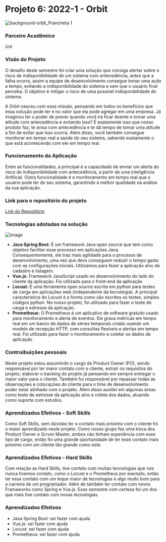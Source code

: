 # Projeto 6: 2022-1 - Orbit
![background-orbit_Prancheta 1](https://user-images.githubusercontent.com/56441318/160112708-193a18fe-2241-427c-8fe0-2dc23324b48a.png)

### Parceiro Acadêmico
Uol

### Visão do Projeto
O desafio deste semestre foi criar uma solução que consiga alertar sobre o risco de indisponibilidade de um sistema com antecedência, antes que a falha ocorra, assim a 
equipe de desenvolvimento consegue tomar uma ação a tempo, evitando a indisponibilidade do sistema e sem que o usuário final perceba. O objetivo é mitigar o risco de uma 
possível indisponibilidade do sistema.

A Orbit nasceu com essa missão, pensando em todos os benefícios que essa solução pode ter e no valor que ela pode agregar em uma empresa. Já imaginou ter o poder de prever
quando você irá ficar doente e tomar uma atitude com antecedência e evitando isso? É exatamente isso que nosso produto faz, te avisa com antecedência e te dá tempo de tomar
uma atitude a fim de evitar que isso ocorra. Além disso, você também consegue monitorar em tempo real a saúde do seu sistema, sabendo exatamente o que está acontecendo
com ele em tempo real.

### Funcionamento da Aplicação
Entre as funcionalidades, a principal é a capacidade de enviar um alerta do risco de indisponibilidade com antecedência, a partir de uma inteligência Artificial. Outra 
funcionalidade é o monitoramento em tempo real que o usuário pode ter do seu sistema, garantindo a melhor qualidade na análise da sua aplicação.

### Link para o repositório do projeto
[Link do Repositório](https://github.com/Orbit-API)

### Tecnologias adotadas na solução
![image](https://user-images.githubusercontent.com/56441318/165735305-8a93ca28-3e66-4997-9e4d-3b86bb670f6e.png)

- **Java Spring Boot:** É um framework Java open source que tem como objetivo facilitar esse processo em aplicações Java. Consequentemente, ele traz mais agilidade para o processo de desenvolvimento, uma vez que devs conseguem reduzir o tempo gasto com as configurações iniciais. Utilizamos para fazer a aplicação alvo de cadastro e listagem.
- **Vue.js:** Framework JavaScript usado no desenvolvimento do lado do cliente da aplicação. Foi utilizado para o front-end da aplicação
- **Locust:** É uma ferramenta open source escrita em python para testes de carga em aplicações web (independente da tecnologia). A principal característica do Locust é a forma como são escritos os testes, simples códigos python. No nosso projeto, foi utilizado para fazer o teste de carga e estresse da aplicação.
- **Prometheus:** O Prometheus é um aplicativo de software gratuito usado para monitoramento e alerta de eventos. Ele grava métricas em tempo real em um banco de dados de séries temporais criado usando um modelo de recepção HTTP, com consultas flexíveis e alertas em tempo real. Foi utilizado para fazer o monitoramento e coletar os 
dados da aplicação


### Contruibuições pessoais
Neste projeto estou assumindo o cargo de Product Owner (PO), sendo responsável por ter maior contato com o cliente, extrair os requisitos do projeto, elaborar o backlog do projeto já pensando em sempre entregar o maior valor para o cliente. Também fui responsável por repassar todas as observações e colocações do cliente para o time de desenvolvimento poder estar alinhado com o projeto. Além disso auxiliei em algumas áreas como teste de estresse da aplicação alvo e coleta dos dados, atuando como suporte com estudos.

### Aprendizados Efetivos - Soft Skills
Como Soft Skills, sem dúvidas ter o contato mais próximo com o cliente foi o maior aprendizado neste projeto. Como nosso grupo fez uma troca dos Product Owner e Scrum Master, ambos não tinham experiência com esse tipo de cargo, então foi uma grande oportunidade de ter esse contato mais próximo com um cliente tão grande como este.

### Aprendizados Efetivos - Hard Skills
Com relação as Hard Skills, tive contato com muitas tecnologias que nós nunca tivemos contato, como o Locust e o Prometheus por exemplo, então ter esse contato com um leque maior de tecnologias é algo muito bom para a carreira de um programador. Além de também ter contato com novos Framaworks como Spring e Vue.js. 
Esse semestre com certeza foi um dos que mais tive contato com novas tecnologias.

### Aprendizados Efetivos
- Java Spring Boot: sei fazer com ajuda
- Vue.js: sei fazer com ajuda
- Locust: sei fazer com ajuda
- Prometheus: sei fazer com ajuda
